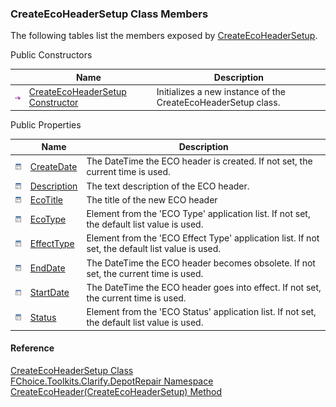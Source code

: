 ﻿### CreateEcoHeaderSetup Class Members

The following tables list the members exposed by [CreateEcoHeaderSetup](FChoice.Toolkits.Clarify~FChoice.Toolkits.Clarify.DepotRepair.CreateEcoHeaderSetup.md).

Public Constructors

|   | Name | Description |
| --- | --- | --- |
| ![Public Constructor](dotnetimages/publicConstructor.png) | [CreateEcoHeaderSetup Constructor](FChoice.Toolkits.Clarify~FChoice.Toolkits.Clarify.DepotRepair.CreateEcoHeaderSetup~_ctor.md) | Initializes a new instance of the CreateEcoHeaderSetup class.   |



Public Properties

|   | Name | Description |
| --- | --- | --- |
| ![Public Property](dotnetimages/publicProperty.png) | [CreateDate](FChoice.Toolkits.Clarify~FChoice.Toolkits.Clarify.DepotRepair.CreateEcoHeaderSetup~CreateDate.md) | The DateTime the ECO header is created. If not set, the current time is used.   |
| ![Public Property](dotnetimages/publicProperty.png) | [Description](FChoice.Toolkits.Clarify~FChoice.Toolkits.Clarify.DepotRepair.CreateEcoHeaderSetup~Description.md) | The text description of the ECO header.   |
| ![Public Property](dotnetimages/publicProperty.png) | [EcoTitle](FChoice.Toolkits.Clarify~FChoice.Toolkits.Clarify.DepotRepair.CreateEcoHeaderSetup~EcoTitle.md) | The title of the new ECO header   |
| ![Public Property](dotnetimages/publicProperty.png) | [EcoType](FChoice.Toolkits.Clarify~FChoice.Toolkits.Clarify.DepotRepair.CreateEcoHeaderSetup~EcoType.md) | Element from the 'ECO Type' application list. If not set, the default list value is used.   |
| ![Public Property](dotnetimages/publicProperty.png) | [EffectType](FChoice.Toolkits.Clarify~FChoice.Toolkits.Clarify.DepotRepair.CreateEcoHeaderSetup~EffectType.md) | Element from the 'ECO Effect Type' application list. If not set, the default list value is used.   |
| ![Public Property](dotnetimages/publicProperty.png) | [EndDate](FChoice.Toolkits.Clarify~FChoice.Toolkits.Clarify.DepotRepair.CreateEcoHeaderSetup~EndDate.md) | The DateTime the ECO header becomes obsolete. If not set, the current time is used.   |
| ![Public Property](dotnetimages/publicProperty.png) | [StartDate](FChoice.Toolkits.Clarify~FChoice.Toolkits.Clarify.DepotRepair.CreateEcoHeaderSetup~StartDate.md) | The DateTime the ECO header goes into effect. If not set, the current time is used.   |
| ![Public Property](dotnetimages/publicProperty.png) | [Status](FChoice.Toolkits.Clarify~FChoice.Toolkits.Clarify.DepotRepair.CreateEcoHeaderSetup~Status.md) | Element from the 'ECO Status' application list. If not set, the default list value is used.   |





#### Reference

[CreateEcoHeaderSetup Class](FChoice.Toolkits.Clarify~FChoice.Toolkits.Clarify.DepotRepair.CreateEcoHeaderSetup.md)  
[FChoice.Toolkits.Clarify.DepotRepair Namespace](FChoice.Toolkits.Clarify~FChoice.Toolkits.Clarify.DepotRepair_namespace.md)  
[CreateEcoHeader(CreateEcoHeaderSetup) Method](FChoice.Toolkits.Clarify~FChoice.Toolkits.Clarify.DepotRepair.DepotRepairToolkit~CreateEcoHeader(CreateEcoHeaderSetup).md)